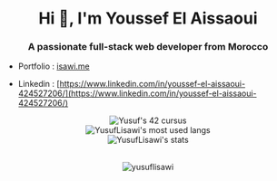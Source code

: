 <h1 align="center">Hi 👋, I'm Youssef El Aissaoui</h1>
<h3 align="center">A passionate full-stack web developer from Morocco</h3>

-   Portfolio : [isawi.me](https://isawi.me)

-   Linkedin : [https://www.linkedin.com/in/youssef-el-aissaoui-424527206/](https://www.linkedin.com/in/youssef-el-aissaoui-424527206/)

<div align="center"><img src="https://badge.mediaplus.ma/darkblue/yelaissa" alt="Yusuf's 42 cursus"/></div>
<div align="center"><img align="center" src="https://github-readme-stats.vercel.app/api/top-langs/?username=YusufLisawi&layout=compact&theme=radical" alt="YusufLisawi's most used langs"/></div>
<div align="center">
<img align="center" src="https://github-readme-stats.vercel.app/api?username=YusufLisawi&show_icons=true&theme=radical" alt="YusufLisawi's stats"/>
</div>
<br/>
<p align="center" ><img src="https://github-readme-streak-stats.herokuapp.com/?user=yusuflisawi&" alt="yusuflisawi" /></p>
